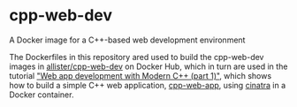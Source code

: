 # cpp-web-dev
A Docker image for a C++-based web development environment

The Dockerfiles in this repository ared used to build the cpp-web-dev images in [allister/cpp-web-dev](https://cloud.docker.com/u/allister/repository/docker/allister/cpp-web-dev) on Docker Hub, which in turn are used in the tutorial ["Web app development with Modern C++ (part 1)"](https://medium.com/@allistersanchez/web-app-development-with-modern-c-part-1-1874158ec449), which shows how to build a simple C++ web application, [cpp-web-app](https://github.com/axx/cpp-web-app), using [cinatra](https://github.com/qicosmos/cinatra) in a Docker container.
